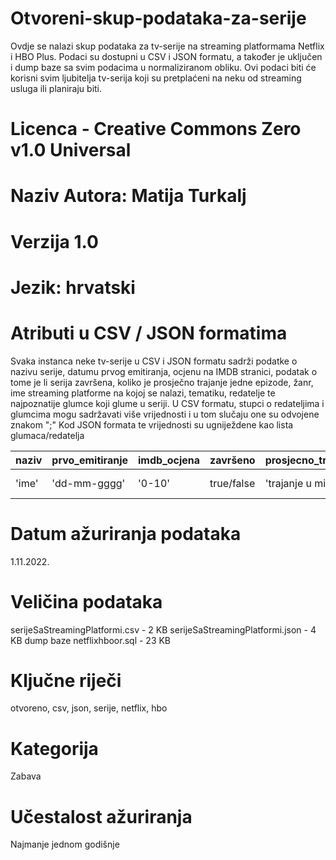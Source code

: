 # Otvoreni-skup-podataka-za-serije

Ovdje se nalazi skup podataka za tv-serije na streaming platformama Netflix i HBO Plus. Podaci su dostupni u CSV i JSON formatu, a također je uključen i dump baze sa svim podacima u normaliziranom obliku. Ovi podaci biti će korisni svim ljubitelja tv-serija koji su pretplaćeni na neku od streaming usluga ili planiraju biti.

# Licenca - Creative Commons Zero v1.0 Universal

# Naziv Autora: Matija Turkalj

# Verzija 1.0

# Jezik: hrvatski

# Atributi u CSV / JSON formatima

Svaka instanca neke tv-serije u CSV i JSON formatu sadrži podatke o nazivu serije, datumu prvog emitiranja, ocjenu na IMDB stranici, podatak o tome je li serija završena, koliko je prosječno trajanje jedne epizode, žanr, ime streaming platforme na kojoj se nalazi, tematiku, redatelje te najpoznatije glumce koji glume u seriji.
U CSV formatu, stupci o redateljima i glumcima mogu sadržavati više vrijednosti i u tom slučaju one su odvojene znakom ";" Kod JSON formata te vrijednosti su ugniježdene kao lista glumaca/redatelja

naziv | prvo_emitiranje | imdb_ocjena | završeno | prosjecno_trajanje | zanr | platforma | tematika | redatelj | glumci
----- | --------------- | ----------- | -------- | ------------------ | ---- | --------- | -------- | -------- | -------
'ime' | 'dd-mm-gggg' | '0-10' | true/false | 'trajanje u min' | 'drama/komedija itd' | 'netflix/hbo' | 'ozbiljna/vesela i dr.' | 'r1;r2;r3' | 'g1,g2,g3'

# Datum ažuriranja podataka
1.11.2022.

# Veličina podataka
serijeSaStreamingPlatformi.csv  -  2  KB
serijeSaStreamingPlatformi.json -  4  KB
dump baze netflixhboor.sql      -  23 KB

# Ključne riječi
otvoreno, csv, json, serije, netflix, hbo

# Kategorija
Zabava

# Učestalost ažuriranja
Najmanje jednom godišnje

